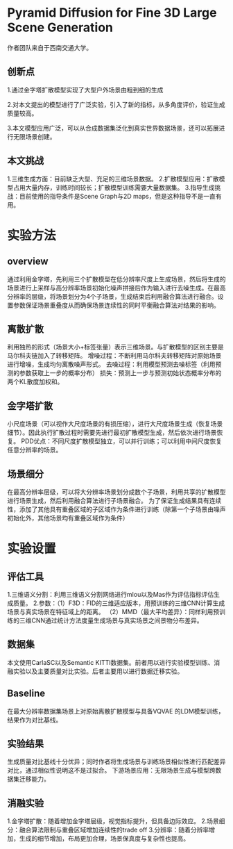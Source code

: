 # Pyramid Diffusion for Fine 3D Large Scene Generation

作者团队来自于西南交通大学。

## 创新点

1.通过金字塔扩散模型实现了大型户外场景由粗到细的生成

2.对本文提出的模型进行了广泛实验，引入了新的指标，从多角度评价，验证生成质量较高。

3.本文模型应用广泛，可以从合成数据集泛化到真实世界数据场景，还可以拓展进行无限场景创建。

## 本文挑战

1.三维生成方面：目前缺乏大型、充足的三维场景数据。
2.扩散模型应用：扩散模型占用大量内存，训练时间较长；扩散模型训练需要大量数据集。
3.指导生成挑战：目前使用的指导条件是Scene Graph与2D maps，但是这种指导不是一直有用。

# 实验方法

## overview

通过利用金字塔，先利用三个扩散模型在低分辨率尺度上生成场景，然后将生成的场景进行上采样与高分辨率场景初始化噪声拼接后作为输入进行去噪生成。在最高分辨率的层级，将场景划分为4个子场景，生成结束后利用融合算法进行融合。设置参数保证场景重叠度从而确保场景连续性的同时平衡融合算法对结果的影响。

## 离散扩散

利用独热的形式（场景大小+标签张量）表示三维场景。与扩散模型的区别主要是马尔科夫链加入了转移矩阵。
增噪过程：不断利用马尔科夫转移矩阵对原始场景进行增噪，生成均匀离散噪声形式。
去噪过程：利用模型预测去噪标签（利用预测的参数获取上一步的概率分布）
损失：预测上一步与预测初始状态概率分布的两个KL散度加权和。

## 金字塔扩散

小尺度场景（可以视作大尺度场景的有损压缩），进行大尺度场景生成（恢复场景细节）。因此执行扩散过程时需要先进行最初扩散模型生成，然后依次进行场景恢复。
PDD优点：不同尺度扩散模型独立，可以并行训练；可以利用中间尺度恢复任意分辨率的场景。

## 场景细分

在最高分辨率层级，可以将大分辨率场景划分成数个子场景，利用共享的扩散模型进行场景生成，然后利用融合算法进行子场景融合。
为了保证生成结果具有连续性，添加了其他具有重叠区域的子区域作为条件进行训练（除第一个子场景由噪声初始化外，其他场景均有重叠区域作为条件）

# 实验设置

## 评估工具

1.三维语义分割：利用三维语义分割网络进行mIou以及Mas作为评估指标评估生成质量。
2.参数：（1）F3D：FID的三维适应版本，用预训练的三维CNN计算生成场景与真实场景在特征域上的距离。
（2）MMD（最大平均差异）：同样利用预训练的三维CNN通过统计方法度量生成场景与真实场景之间景物分布差异。

## 数据集

本文使用CarlaSC以及Semantic KITTI数据集。前者用以进行实验模型训练、消融实验以及主要质量对比实验。后者主要用以进行数据迁移实验。

## Baseline

在最大分辨率数据集场景上对原始离散扩散模型与具备VQVAE 的LDM模型训练，结果作为对比基线。

## 实验结果

生成质量对比基线十分优异；同时作者将生成场景与训练场景相似性进行匹配差异对比，通过相似性说明这不是过拟合。
下游场景应用：无限场景生成与模型跨数据集迁移能力。

## 消融实验

1.金字塔扩散：随着增加金字塔层级，视觉指标提升，但具备边际效应。
2.场景细分：融合算法限制与重叠区域增加连续性的trade off
3.分辨率：随着分辨率增加，生成的细节增加，布局更加合理，场景保真度与复杂性也提高。










